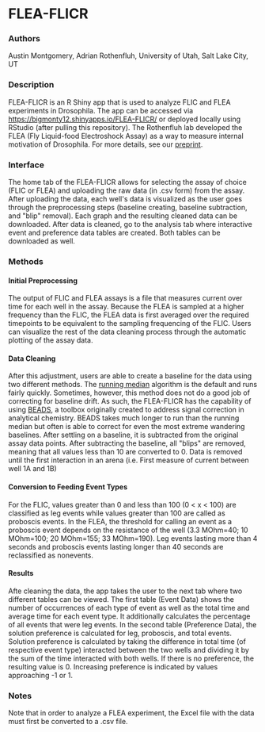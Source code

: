 # FLEA-FLICR
### Authors
Austin Montgomery, Adrian Rothenfluh, University of Utah, Salt Lake City, UT
### Description
FLEA-FLICR is an R Shiny app that is used to analyze FLIC and FLEA experiments in Drosophila. The app can be accessed via https://bigmonty12.shinyapps.io/FLEA-FLICR/ or deployed locally using RStudio (after pulling this repository).
The Rothenfluh lab developed the FLEA (Fly Liquid-food Electroshock Assay) as a way to measure internal motivation of Drosophila. For more details, see our [preprint](https://www.biorxiv.org/content/10.1101/2020.02.10.942508v1).
### Interface
The home tab of the FLEA-FLICR allows for selecting the assay of choice (FLIC or FLEA) and uploading the raw data (in .csv form) from the assay. After uploading the data, each well's data is visualized as the user goes through the preprocessing steps (baseline creating, baseline subtraction, and "blip" removal). Each graph and the resulting cleaned data can be downloaded. After data is cleaned, go to the analysis tab where interactive event and preference data tables are created. Both tables can be downloaded as well.
### Methods
#### Initial Preprocessing
The output of FLIC and FLEA assays is a file that measures current over time for each well in the assay. Because the FLEA is sampled at a higher frequency than the FLIC, the FLEA data is first averaged over the required timepoints to be equivalent to the sampling frequencing of the FLIC. Users can visualize the rest of the data cleaning process through the automatic plotting of the assay data.
#### Data Cleaning
After this adjustment, users are able to create a baseline for the data using two different methods. The [running median](https://www.rdocumentation.org/packages/stats/versions/3.6.2/topics/runmed) algorithm is the default and runs fairly quickly. Sometimes, however, this method does not do a good job of correcting for baseline drift. As such, the FLEA-FLICR has the capability of using [BEADS](http://www.laurent-duval.eu/siva-beads-baseline-background-removal-filtering-sparsity.html), a toolbox originally created to address signal correction in analytical chemistry. BEADS takes much longer to run than the running median but often is able to correct for even the most extreme wandering baselines. After settling on a baseline, it is subtracted from the original assay data points. After subtracting the baseline, all "blips" are removed, meaning that all values less than 10 are converted to 0. Data is removed until the first interaction in an arena (i.e. First measure of current between well 1A and 1B)
#### Conversion to Feeding Event Types
For the FLIC, values greater than 0 and less than 100 (0 < x < 100) are classified as leg events while values greater than 100 are called as proboscis events. In the FLEA, the threshold for calling an event as a proboscis event depends on the resistance of the well (3.3 MOhm=40; 10 MOhm=100; 20 MOhm=155; 33 MOhm=190). Leg events lasting more than 4 seconds and proboscis events lasting longer than 40 seconds are reclassified as nonevents.
#### Results
Afte cleaning the data, the app takes the user to the next tab where two different tables can be viewed. The first table (Event Data) shows the number of occurrences of each type of event as well as the total time and average time for each event type. It additionally calculates the percentage of all events that were leg events. In the second table (Preference Data), the solution preference is calculated for leg, proboscis, and total events. Solution preference is calculated by taking the difference in total time (of respective event type) interacted between the two wells and dividing it by the sum of the time interacted with both wells. If there is no preference, the resulting value is 0. Increasing preference is indicated by values approaching -1 or 1.
### Notes
Note that in order to analyze a FLEA experiment, the Excel file with the data must first be converted to a .csv file. 
